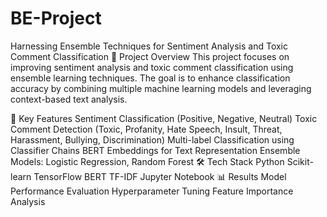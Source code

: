 # BE-Project
Harnessing Ensemble Techniques for Sentiment Analysis and Toxic Comment Classification
📌 Project Overview
This project focuses on improving sentiment analysis and toxic comment classification using ensemble learning techniques. The goal is to enhance classification accuracy by combining multiple machine learning models and leveraging context-based text analysis.

🔑 Key Features
Sentiment Classification (Positive, Negative, Neutral)
Toxic Comment Detection (Toxic, Profanity, Hate Speech, Insult, Threat, Harassment, Bullying, Discrimination)
Multi-label Classification using Classifier Chains
BERT Embeddings for Text Representation
Ensemble Models: Logistic Regression, Random Forest
🛠️ Tech Stack
Python
Scikit-learn
TensorFlow
BERT
TF-IDF
Jupyter Notebook
📊 Results
Model Performance Evaluation
Hyperparameter Tuning
Feature Importance Analysis

